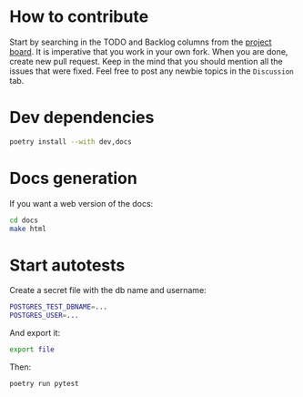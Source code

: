 # How to contribute
Start by searching in the TODO and Backlog columns from the [project board](https://github.com/users/Debianov/projects/2). It is imperative that 
you work in your own fork.
When you are done, create new pull request. Keep in the mind that you should mention all the issues that were fixed.
Feel free to post any newbie topics in the `Discussion` tab.
# Dev dependencies
```sh
poetry install --with dev,docs
```
# Docs generation
If you want a web version of the docs:
```sh
cd docs
make html
```
# Start autotests
Create a secret file with the db name and username:
```sh
POSTGRES_TEST_DBNAME=...
POSTGRES_USER=...
```
And export it:
```sh
export file
```
Then:
```sh
poetry run pytest
```
